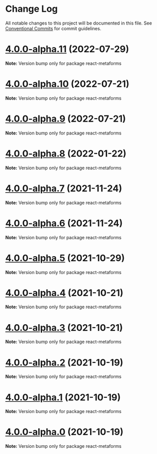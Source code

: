 # Change Log

All notable changes to this project will be documented in this file.
See [Conventional Commits](https://conventionalcommits.org) for commit guidelines.

# [4.0.0-alpha.11](https://github.com/flsy/react-metaforms/compare/react-metaforms@4.0.0-alpha.10...react-metaforms@4.0.0-alpha.11) (2022-07-29)

**Note:** Version bump only for package react-metaforms





# [4.0.0-alpha.10](https://github.com/flsy/react-metaforms/compare/react-metaforms@4.0.0-alpha.9...react-metaforms@4.0.0-alpha.10) (2022-07-21)

**Note:** Version bump only for package react-metaforms





# [4.0.0-alpha.9](https://github.com/flsy/react-metaforms/compare/react-metaforms@4.0.0-alpha.8...react-metaforms@4.0.0-alpha.9) (2022-07-21)

**Note:** Version bump only for package react-metaforms





# [4.0.0-alpha.8](https://github.com/flsy/react-metaforms/compare/react-metaforms@4.0.0-alpha.7...react-metaforms@4.0.0-alpha.8) (2022-01-22)

**Note:** Version bump only for package react-metaforms





# [4.0.0-alpha.7](https://github.com/flsy/react-metaforms/compare/react-metaforms@4.0.0-alpha.6...react-metaforms@4.0.0-alpha.7) (2021-11-24)

**Note:** Version bump only for package react-metaforms





# [4.0.0-alpha.6](https://github.com/flsy/react-metaforms/compare/react-metaforms@4.0.0-alpha.5...react-metaforms@4.0.0-alpha.6) (2021-11-24)

**Note:** Version bump only for package react-metaforms





# [4.0.0-alpha.5](https://github.com/flsy/react-metaforms/compare/react-metaforms@4.0.0-alpha.4...react-metaforms@4.0.0-alpha.5) (2021-10-29)

**Note:** Version bump only for package react-metaforms





# [4.0.0-alpha.4](https://github.com/flsy/react-metaforms/compare/react-metaforms@4.0.0-alpha.3...react-metaforms@4.0.0-alpha.4) (2021-10-21)

**Note:** Version bump only for package react-metaforms





# [4.0.0-alpha.3](https://github.com/flsy/react-metaforms/compare/react-metaforms@4.0.0-alpha.2...react-metaforms@4.0.0-alpha.3) (2021-10-21)

**Note:** Version bump only for package react-metaforms





# [4.0.0-alpha.2](https://github.com/flsy/react-metaforms/compare/react-metaforms@4.0.0-alpha.1...react-metaforms@4.0.0-alpha.2) (2021-10-19)

**Note:** Version bump only for package react-metaforms





# [4.0.0-alpha.1](https://github.com/flsy/react-metaforms/compare/react-metaforms@4.0.0-alpha.0...react-metaforms@4.0.0-alpha.1) (2021-10-19)

**Note:** Version bump only for package react-metaforms





# [4.0.0-alpha.0](https://github.com/flsy/react-metaforms/compare/react-metaforms@4.0.0...react-metaforms@4.0.0-alpha.0) (2021-10-19)

**Note:** Version bump only for package react-metaforms
